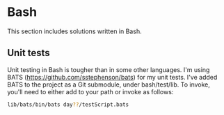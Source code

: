 # Bash
This section includes solutions written in Bash.

## Unit tests
Unit testing in Bash is tougher than in some other languages. I'm using BATS (https://github.com/sstephenson/bats) for my unit tests. I've added BATS to the project as a Git submodule, under bash/test/lib. To invoke, you'll need to either add to your path or invoke as follows:

```bash
lib/bats/bin/bats day??/testScript.bats
```